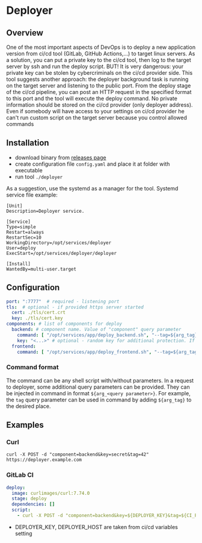# Deployer

## Overview
One of the most important aspects of DevOps is to deploy a new application version from ci/cd tool (GitLab, GitHub Actions,...) to target linux servers.
As a solution, you can put a private key to the ci/cd tool, then log to the target server by ssh and run the deploy script. 
BUT! It is very dangerous: your private key can be stolen by cybercriminals on the ci/cd provider side. 
This tool suggests another approach: the deployer background task is running on the target server and listening to the public port. 
From the deploy stage of the ci/cd pipeline, you can post an HTTP request in the specified format to this port and the tool will execute the deploy command. 
No private information should be stored on the ci/cd provider (only deployer address).
Even if somebody will have access to your settings on ci/cd provider he can't run custom script on the target server because you control allowed commands

## Installation
- download binary from [releases page](https://gitlab.com/junte/devops/deployer/-/releases/)
- create configuration file `config.yaml` and place it at folder with executable
- run tool `./deployer`

As a suggestion, use the systemd as a manager for the tool. Systemd service file example: 
```
[Unit]
Description=Deployer service.

[Service]
Type=simple
Restart=always
RestartSec=10
WorkingDirectory=/opt/services/deployer
User=deploy
ExecStart=/opt/services/deployer/deployer

[Install]
WantedBy=multi-user.target
```

## Configuration
```yaml
port: ":7777"  # required - listening port 
tls:  # optional - if provided https server started
  cert: ./tls/cert.crt
  key: ./tls/cert.key
components: # list of components for deploy
  backend: # component name. Value of "component" query parameter
    command: [ "/opt/services/app/deploy_backend.sh", "--tag=${arg_tag}" ] # required - deploy command
    key: "<...>" # optional - random key for additional protection. If not provided - don't check. Value of "key" query parameter 
  frontend:
    command: [ "/opt/services/app/deploy_frontend.sh", "--tag=${arg_tag}" ] # required - deploy command
```

### Command format
The command can be any shell script with/without parameters. 
In a request to deployer, some additional query parameters can be provided.
They can be injected in command in format `${arg_<query parameter>}`.
For example, the `tag` query parameter can be used in command by adding `${arg_tag}` to the desired place.


## Examples
### Curl
```shell script
curl -X POST -d "component=backend&key=secret&tag=42" https://deployer.example.com
```

### GitLab CI
```yaml
deploy:
  image: curlimages/curl:7.74.0
  stage: deploy
  dependencies: []
  script:
    - curl -X POST -d "component=backend&key=${DEPLOYER_KEY}&tag=${CI_PIPELINE_ID}" ${DEPLOYER_HOST}
```
* DEPLOYER_KEY, DEPLOYER_HOST are taken from ci/cd variables setting